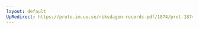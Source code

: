 ```yaml
---
layout: default
UpRedirect: https://pruto.im.uu.se/riksdagen-records-pdf/1874/prot-1874--ak--513/prot-1874--ak--513_019.pdf
---
```

